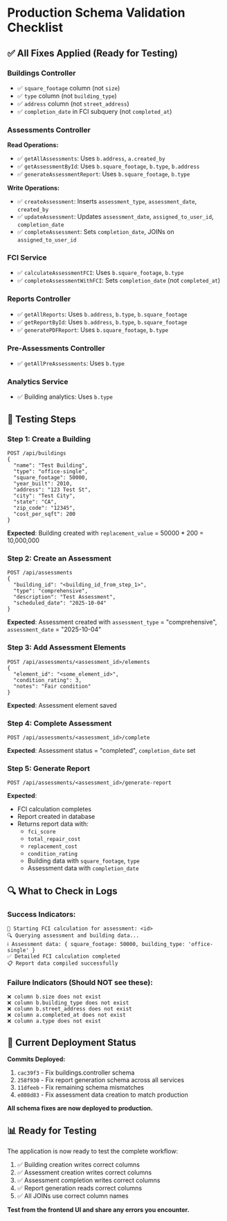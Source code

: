 # Production Schema Validation Checklist

## ✅ All Fixes Applied (Ready for Testing)

### Buildings Controller
- ✅ `square_footage` column (not `size`)
- ✅ `type` column (not `building_type`)
- ✅ `address` column (not `street_address`)
- ✅ `completion_date` in FCI subquery (not `completed_at`)

### Assessments Controller
**Read Operations:**
- ✅ `getAllAssessments`: Uses `b.address`, `a.created_by`
- ✅ `getAssessmentById`: Uses `b.square_footage`, `b.type`, `b.address`
- ✅ `generateAssessmentReport`: Uses `b.square_footage`, `b.type`

**Write Operations:**
- ✅ `createAssessment`: Inserts `assessment_type`, `assessment_date`, `created_by`
- ✅ `updateAssessment`: Updates `assessment_date`, `assigned_to_user_id`, `completion_date`
- ✅ `completeAssessment`: Sets `completion_date`, JOINs on `assigned_to_user_id`

### FCI Service
- ✅ `calculateAssessmentFCI`: Uses `b.square_footage`, `b.type`
- ✅ `completeAssessmentWithFCI`: Sets `completion_date` (not `completed_at`)

### Reports Controller
- ✅ `getAllReports`: Uses `b.address`, `b.type`, `b.square_footage`
- ✅ `getReportById`: Uses `b.address`, `b.type`, `b.square_footage`
- ✅ `generatePDFReport`: Uses `b.square_footage`, `b.type`

### Pre-Assessments Controller
- ✅ `getAllPreAssessments`: Uses `b.type`

### Analytics Service
- ✅ Building analytics: Uses `b.type`

## 🧪 Testing Steps

### Step 1: Create a Building
```
POST /api/buildings
{
  "name": "Test Building",
  "type": "office-single",
  "square_footage": 50000,
  "year_built": 2010,
  "address": "123 Test St",
  "city": "Test City",
  "state": "CA",
  "zip_code": "12345",
  "cost_per_sqft": 200
}
```
**Expected**: Building created with `replacement_value` = 50000 * 200 = 10,000,000

### Step 2: Create an Assessment
```
POST /api/assessments
{
  "building_id": "<building_id_from_step_1>",
  "type": "comprehensive",
  "description": "Test Assessment",
  "scheduled_date": "2025-10-04"
}
```
**Expected**: Assessment created with `assessment_type` = "comprehensive", `assessment_date` = "2025-10-04"

### Step 3: Add Assessment Elements
```
POST /api/assessments/<assessment_id>/elements
{
  "element_id": "<some_element_id>",
  "condition_rating": 3,
  "notes": "Fair condition"
}
```
**Expected**: Assessment element saved

### Step 4: Complete Assessment
```
POST /api/assessments/<assessment_id>/complete
```
**Expected**: Assessment status = "completed", `completion_date` set

### Step 5: Generate Report
```
POST /api/assessments/<assessment_id>/generate-report
```
**Expected**: 
- FCI calculation completes
- Report created in database
- Returns report data with:
  - `fci_score`
  - `total_repair_cost`
  - `replacement_cost`
  - `condition_rating`
  - Building data with `square_footage`, `type`
  - Assessment data with `completion_date`

## 🔍 What to Check in Logs

### Success Indicators:
```
🧮 Starting FCI calculation for assessment: <id>
🔍 Querying assessment and building data...
ℹ️ Assessment data: { square_footage: 50000, building_type: 'office-single' }
✅ Detailed FCI calculation completed
📋 Report data compiled successfully
```

### Failure Indicators (Should NOT see these):
```
❌ column b.size does not exist
❌ column b.building_type does not exist
❌ column b.street_address does not exist
❌ column a.completed_at does not exist
❌ column a.type does not exist
```

## 🎯 Current Deployment Status

**Commits Deployed:**
1. `cac39f3` - Fix buildings.controller schema
2. `258f930` - Fix report generation schema across all services
3. `11dfeeb` - Fix remaining schema mismatches
4. `e808d83` - Fix assessment data creation to match production

**All schema fixes are now deployed to production.**

## 📊 Ready for Testing

The application is now ready to test the complete workflow:
1. ✅ Building creation writes correct columns
2. ✅ Assessment creation writes correct columns
3. ✅ Assessment completion writes correct columns
4. ✅ Report generation reads correct columns
5. ✅ All JOINs use correct column names

**Test from the frontend UI and share any errors you encounter.**
